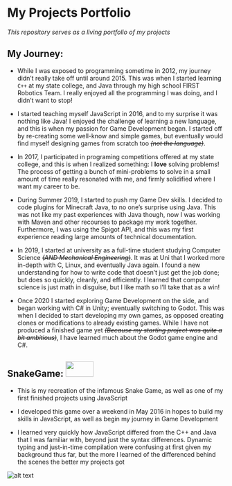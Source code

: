 # My Projects Portfolio
*This repository serves as a living portfolio of my projects*

## **My Journey:**
- While I was exposed to programming sometime in 2012, my journey didn’t really take off until around 2015. This was when I started learning ```C++``` at my state college, and Java through my high school FIRST Robotics Team. I really enjoyed all the programming I was doing, and I didn’t want to stop!

- I started teaching myself JavaScript in 2016, and to my surprise it was nothing like Java! I enjoyed the challenge of learning a new language, and this is when my passion for Game Development began. I started off by re-creating some well-know and simple games, but eventually would find myself designing games from scratch too *~~(not the language)~~*. 

- In 2017, I participated in programing competitions offered at my state college, and this is when I realized something: I **love** solving problems! The process of getting a bunch of mini-problems to solve in a small amount of time really resonated with me, and firmly solidified where I want my career to be.

- During Summer 2019, I started to push my Game Dev skills. I decided to code plugins for Minecraft Java, to no one’s surprise using Java. This was not like my past experiences with Java though, now I was working with Maven and other recourses to package my work together. Furthermore, I was using the Spigot API, and this was my first experience reading large amounts of technical documentation.

- In 2019, I started at university as a full-time student studying Computer Science *~~(AND Mechanical Engineering)~~*. It was at Uni that I worked more in-depth with C, Linux, and eventually Java again. I found a new understanding for how to write code that doesn’t just get the job done; but does so quickly, cleanly, and efficiently. I learned that computer science is just math in disguise, but I like math so I’ll take that as a win!

- Once 2020 I started exploring Game Development on the side, and began working with C# in Unity; eventually switching to Godot. This was when I decided to start developing my own games, as opposed creating clones or modifications to already existing games. While I have not produced a finished game yet *~~(Because my starting project was quite a bit ambitious)~~*, I have learned much about the Godot game engine and C#. 


## **SnakeGame:**   <img src="https://github.com/pamyjak/portfolio/blob/main/src/assets/SnakeGame.gif" width="64" height="36" />
- This is my recreation of the infamous Snake Game, as well as one of my first finished projects using JavaScript

- I developed this game over a weekend in May 2016 in hopes to build my skills in JavaScript, as well as begin my journey in Game Development

- I learned very quickly how JavaScript differed from the C++ and Java that I was familiar with, beyond just the syntax differences. Dynamic typing and just-in-time compilation were confusing at first given my background thus far, but the more I learned of the differenced behind the scenes the better my projects got

![alt text](https://github.com/pamyjak/portfolio/blob/main/src/assets/SnakeGame.gif)





















